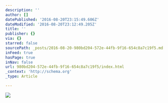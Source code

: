 ```yaml
---
description: ''
author: []
datePublished: '2016-08-20T23:15:49.606Z'
dateModified: '2016-08-20T23:12:49.205Z'
title: ''
publisher: {}
via: {}
starred: false
sourcePath: _posts/2016-08-20-980bd204-572e-44fb-9f16-654c8a7c19f5.md
inFeed: true
hasPage: true
inNav: false
url: 980bd204-572e-44fb-9f16-654c8a7c19f5/index.html
_context: 'http://schema.org'
_type: Article

---
```

![](https://the-grid-user-content.s3-us-west-2.amazonaws.com/51c7e016-ebfd-435f-85c4-1cca944be3ab.jpg)